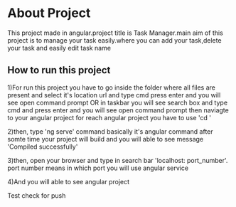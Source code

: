 # About Project

This project made in angular.project title is Task Manager.main aim of this project is to manage your task easily.where you can add your task,delete your task and easily edit task name 

## How to run this project

1)For run this project you have to go inside the folder where all files are present and select it's location url and type cmd press enter and you will see open command prompt OR in taskbar you will see search box and type cmd and press enter and you will see open command prompt then naviagte to your angular project for reach angular project you have to use 'cd <fileName>'


2)then, type 'ng serve' command basically it's angular command after somte time your project will build and
you will able to see message 'Compiled successfully' 

3)then, open your browser and type in search bar 'localhost: port_number'. port number means in which port you will use angular service 

4)And you will able to see angular project  

Test check for push

